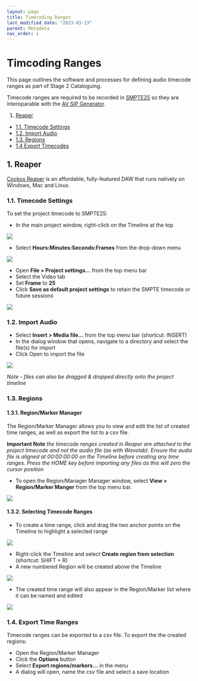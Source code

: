 ```yaml
---
layout: page
title: Timecoding Ranges
last_modified_date: "2023-03-13"
parent: Metadata
nav_order: 1
---
```


# Timcoding Ranges
This page outlines the software and processes for defining audio timecode ranges as part of Stage 2 Cataloguing.

Timecode ranges are required to be recorded in [SMPTE25](https://en.wikipedia.org/wiki/SMPTE_timecode) so they are interoparable with the [AV SIP Generator](https://british-library-technical-services.github.io/Documentation/docs/AVSIPGEN/#av-sip-generator).

1. [Reaper](#1-reaper)
* [1.1. Timecode Settings](#11-timecode-settings)
* [1.2. Import Audio](#12-import-audio)
* [1.3. Regions](#13-regions)
* [1.4 Export Timecodes](#14-export-time-ranges)

## 1. Reaper
[Cockos Reaper](https://www.reaper.fm) is an affordable, fully-featured DAW that runs natively on Windows, Mac and Linux. 

### 1.1. Timecode Settings
To set the project timecode to SMPTE25:

* In the main project window, right-click on the Timeline at the top

<img src="{{ site.baseurl }}/assets/images/timecoding/1_default_timeline.png">

* Select **Hours:Minutes:Seconds:Frames** from the drop-down menu

<img src="{{ site.baseurl }}/assets/images/timecoding/2_hr-min-sec-frame.png">

* Open **File > Project settings...** from the top menu bar
* Select the Video tab
* Set **Frame** to **25**
* Click **Save as default project settings** to retain the SMPTE timecode or future sessions

<img src="{{ site.baseurl }}/assets/images/timecoding/3_frame.png">

### 1.2. Import Audio

* Select **Insert > Media file...** from the top menu bar (shortcut: INSERT)
* In the dialog window that opens, navigate to a directory and select the file(s) for import
* Click Open to import the file

<img src="{{ site.baseurl }}/assets/images/timecoding/4_insert_file.png">

_Note - files can also be dragged & dropped directly onto the project timeline_

### 1.3. Regions

#### 1.3.1. Region/Marker Manager
The Region/Marker Manager allows you to view and edit the list of created time ranges, as well as export the list to a csv file.

**Important Note** _the timecode ranges created in Reaper are attached to the project timecode and not the audio file (as with Wavelab).  Ensure the audio file is aligned at 00:00:00:00 on the Timeline before creating any time ranges.  Press the HOME key before importing any files as this will zero the cursor position_

* To open the Region/Manager Manager window, select **View > Region/Marker Manger** from the top menu bar.  

<img src="{{ site.baseurl }}/assets/images/timecoding/5_open_region_manager.png">

#### 1.3.2. Selecting Timecode Ranges

* To create a time range, click and drag the two anchor points on the Timeline to highlight a selected range

<img src="{{ site.baseurl }}/assets/images/timecoding/6_select_range.png">

* Right-click the Timeline and select **Create region from selection** (shortcut: SHIFT + R)
* A new numbered Region will be created above the Timeline

<img src="{{ site.baseurl }}/assets/images/timecoding/7_create_region.png">

* The created time range will also appear in the Region/Marker list where it can be named and edited

<img src="{{ site.baseurl }}/assets/images/timecoding/8_region_marker_list.png">

### 1.4. Export Time Ranges

Timecode ranges can be exported to a csv file.  To export the the created regions:

* Open the Region/Marker Manager
* Click the **Options** button
* Select **Export regions/markers...** in the menu
* A dialog will open, name the csv file and select a save location
